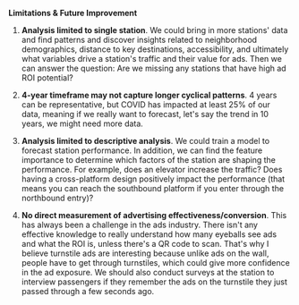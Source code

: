 **Limitations & Future Improvement**


1. **Analysis limited to single station**. We could bring in more stations' data and find patterns and discover insights related to neighborhood demographics, distance to key destinations, accessibility, and ultimately what variables drive a station's traffic and their value for ads. Then we can answer the question: Are we missing any stations that have high ad ROI potential?

2. **4-year timeframe may not capture longer cyclical patterns**. 4 years can be representative, but COVID has impacted at least 25% of our data, meaning if we really want to forecast, let's say the trend in 10 years, we might need more data.

3. **Analysis limited to descriptive analysis**. We could train a model to forecast station performance. In addition, we can find the feature importance to determine which factors of the station are shaping the performance. For example, does an elevator increase the traffic? Does having a cross-platform design positively impact the performance (that means you can reach the southbound platform if you enter through the northbound entry)?

4. **No direct measurement of advertising effectiveness/conversion**. This has always been a challenge in the ads industry. There isn't any effective knowledge to really understand how many eyeballs see ads and what the ROI is, unless there's a QR code to scan. That's why I believe turnstile ads are interesting because unlike ads on the wall, people have to get through turnstiles, which could give more confidence in the ad exposure. We should also conduct surveys at the station to interview passengers if they remember the ads on the turnstile they just passed through a few seconds ago.
